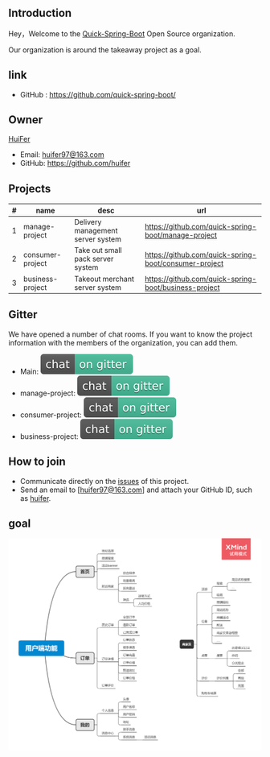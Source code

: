 ## Introduction

Hey，Welcome to the [Quick-Spring-Boot](https://github.com/quick-spring-boot) Open Source organization. 

Our organization is around the takeaway project as a goal.





## link

- GitHub : https://github.com/quick-spring-boot/





## Owner

[HuiFer](https://github.com/huifer)

- Email: [huifer97@163.com](mailto:huifer97@163.com)
- GitHub: https://github.com/huifer







## Projects

| #    | name             | desc                              | url                                                   |
| ---- | ---------------- | --------------------------------- | ----------------------------------------------------- |
| 1    | manage-project   | Delivery management server system | https://github.com/quick-spring-boot/manage-project   |
| 2    | consumer-project | Take out small pack server system | https://github.com/quick-spring-boot/consumer-project |
| 3    | business-project | Takeout merchant server system    | https://github.com/quick-spring-boot/business-project |





## Gitter

We have opened a number of chat rooms. If you want to know the project information with the members of the organization, you can add them. 

- Main: [![main](images/community.svg)](https://gitter.im/quick-spring-boot/community?utm_source=badge&utm_medium=badge&utm_campaign=pr-badge)
- manage-project: [![Gitter](images/manage-project.svg)](https://gitter.im/quick-spring-boot/manage-project?utm_source=badge&utm_medium=badge&utm_campaign=pr-badge)
- consumer-project: [![Gitter](images/consumer-project.svg)](https://gitter.im/quick-spring-boot/consumer-project?utm_source=badge&utm_medium=badge&utm_campaign=pr-badge)
- business-project: [![Gitter](images/business-project.svg)](https://gitter.im/quick-spring-boot/business-project?utm_source=badge&utm_medium=badge&utm_campaign=pr-badge)





## How to join

- Communicate directly on the [issues](https://github.com/quick-spring-boot/quick-spring-boot.github.io/issues/1) of this project.
- Send an email to [huifer97@163.com] and attach your GitHub ID, such as [huifer](https://github.com/huifer).



## goal

![feat](./images/feat.png)